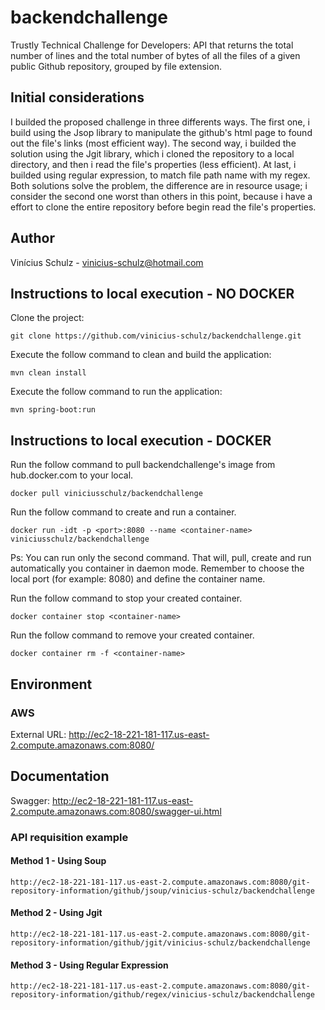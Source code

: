 # backendchallenge
Trustly Technical Challenge for Developers: API that returns the total number of lines and the total number of bytes of all the files of a given public Github repository, grouped by file extension.


## Initial considerations
I builded the proposed challenge in three differents ways. The first one, i build using the Jsop library to manipulate the github's html page to found out the file's links (most efficient way). The second way, i builded the solution using the Jgit library, which i cloned the repository to a local directory, and then i read the file's properties (less efficient). 
At last, i builded using regular expression, to match file path name with my regex.
Both solutions solve the problem, the difference are in resource usage; i consider the second one worst than others in this point, because i have a effort to clone the entire repository before begin read the file's properties.


## Author
Vinícius Schulz - vinicius-schulz@hotmail.com

## Instructions to local execution - NO DOCKER

Clone the project:
```
git clone https://github.com/vinicius-schulz/backendchallenge.git
```

Execute the follow command to clean and build the application:

```
mvn clean install 
```

Execute the follow command to run the application:

```
mvn spring-boot:run
```

## Instructions to local execution - DOCKER

Run the follow command to pull backendchallenge's image from hub.docker.com to your local.

```
docker pull viniciusschulz/backendchallenge
```

Run the follow command to create and run a container.
 
```
docker run -idt -p <port>:8080 --name <container-name> viniciusschulz/backendchallenge
```

Ps: You can run only the second command. That will, pull, create and run automatically you container in daemon mode. Remember to choose the local port (for example: 8080) and define the container name.

Run the follow command to stop your created container.

```
docker container stop <container-name>
```

Run the follow command to remove your created container.

```
docker container rm -f <container-name>
```

## Environment

### AWS 
External URL: http://ec2-18-221-181-117.us-east-2.compute.amazonaws.com:8080/

## Documentation
Swagger: http://ec2-18-221-181-117.us-east-2.compute.amazonaws.com:8080/swagger-ui.html

### API requisition example

#### Method 1 - Using Soup
```
http://ec2-18-221-181-117.us-east-2.compute.amazonaws.com:8080/git-repository-information/github/jsoup/vinicius-schulz/backendchallenge
```

#### Method 2 - Using Jgit
```
http://ec2-18-221-181-117.us-east-2.compute.amazonaws.com:8080/git-repository-information/github/jgit/vinicius-schulz/backendchallenge
```

#### Method 3 - Using Regular Expression
```
http://ec2-18-221-181-117.us-east-2.compute.amazonaws.com:8080/git-repository-information/github/regex/vinicius-schulz/backendchallenge
```
